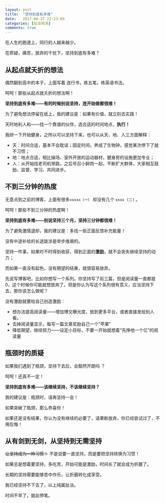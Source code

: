 ```yaml
---
layout: post
title:  "坚持到底有多难"
date:   2017-06-27 22:23:09
categories: [扯淡鸡汤]
comments: true
---
```

在人生的跑道上，同行的人越来越少。

在质疑，痛苦，放弃的干扰下，坚持到底有多难？

<!--more-->

## 从起点就夭折的想法

偶然翻到高中的本子，上面写着 连行书，练五笔，练英语书法。

呵呵！那些从起点就夭折的想法啊！

**坚持到底有多难——有的时候别说坚持，连开始做都很难！**



为了避免想法停留在纸上，我的建议是：如果有价值，就立刻去实践！

天时地利人和——找一个靠谱的伙伴，选合适的时间地点，**执行！**

我研一下开始健身，之所以可以坚持下来，也可以从天、地、人三方面解释：

* 天：时间合适，基本不会耽误；固定时间，养成了生物钟，感觉某次停下了就不习惯；
* 地：地点合适，相比操场、室外开放的运动器材，健身房的设施更加专业；
* 人：从开始找老司机带路，之后号召小鲜肉一起，不断扩大群体，大家相互鼓励、监督、学习、共同进步。



## 不到三分钟的热度

无意点到之前的博客，上面有很多`xxxxx（一）` 却没有几个 `xxxx (二)` 。

呵呵！那些不到三分钟的热度啊！

**坚持到底有多难——别说坚持三个月，坚持三分钟都很难！**



为了避免激情退却，我的建议是：多找一些正面反馈补充能量！

没有中途补给的长途跋涉是举步维艰的。

坚持一件事，如果时不时得到收获，得到正面的**激励**，就不会丧失继续坚持的动力；

而如果一直没有起色，没有期望的结果，就很容易放弃。

先说写博客吧，比如你想写一个系列。你坚持写了前三篇，但是阅读量一直都是0，这个时候你可能就想放弃了。但是你认为写这个系列很有意义，应当坚持下去，那你该怎么做呢？

没有激励就要给自己创造激励：

* 想办法提高阅读量——增加博文曝光度，放到更多平台，或者直接发给别人看。
* 去掉阅读量显示，每写一篇文章奖励自己一个“苹果”
* 降低期望，继续努力——设定小目标，不要一开始就想着“先挣他一个亿”的阅读量



## 瓶颈时的质疑

如果我们遇到了瓶颈，坚持下去后，会豁然开朗吗 ？

呵呵！还真不一定！

**坚持到底有多难——该继续坚持，不该继续坚持？**



我的建议是：瓶颈时，请再坚持一会！

如果突破了瓶颈，那么恭喜你！

如果还是没有结果，你认为没有继续的必要了，请果断放弃，你已经尝试过了，不用后悔！



## 从有剑到无剑，从坚持到无需坚持

~~让坚持成为一种习惯！~~ 不是说要一直坚持，而是要把坚持转换为习惯！

如果总是想着要坚持，多吃苦，开始可能是激励，时间长了就会成为折磨了。

长期的坚持需要能够苦中作乐，让折磨转化成享受。



我已经坚持不下去了，以上纯属扯淡。

时间不早了，就此停笔。